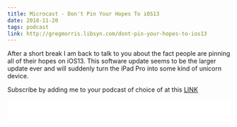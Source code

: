 ```yaml
---
title: Microcast - Don't Pin Your Hopes To iOS13
date: 2018-11-20
tags: podcast
link: http://gregmorris.libsyn.com/dont-pin-your-hopes-to-ios13
---
```

After a short break I am back to talk to you about the fact people are pinning all of their hopes on iOS13. This software update seems to be the larger update ever and will suddenly turn the iPad Pro into some kind of unicorn device.

Subscribe by adding me to your podcast of choice of at this [LINK](http://gregmorris.libsyn.com/rss)

<iframe style="border: none" src="//html5-player.libsyn.com/embed/episode/id/7628135/height/100/theme/standard-mini/thumbnail/no/preload/no/direction/backward/" height="50" width="100%" scrolling="no"  allowfullscreen webkitallowfullscreen mozallowfullscreen oallowfullscreen msallowfullscreen></iframe>